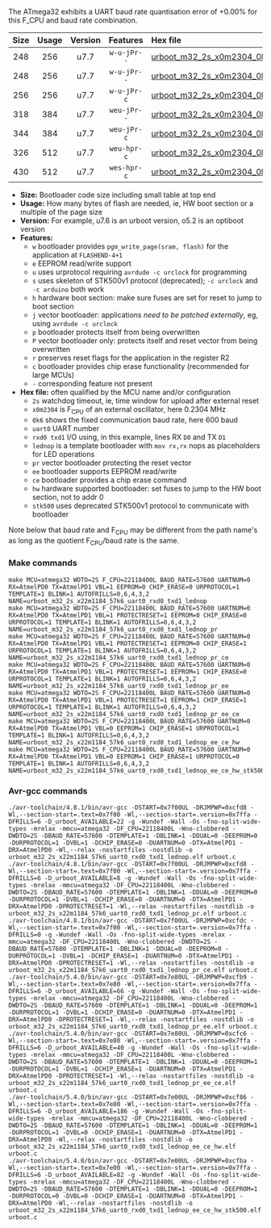 The ATmega32 exhibits a UART baud rate quantisation error of +0.00% for this F_CPU and baud rate combination.

|Size|Usage|Version|Features|Hex file|
|:-:|:-:|:-:|:-:|:--|
|248|256|u7.7|`w-u-jPr--`|[urboot_m32_2s_x0m2304_0k6_uart0_rxd0_txd1_lednop.hex](https://raw.githubusercontent.com/stefanrueger/urboot.hex/main/u7.7/mcus/atmega32/watchdog_2_s/external_oscillator_x/%2B0m230400_hz/%2B%2B%2B0k6_baud/uart0_rxd0_txd1/lednop/urboot_m32_2s_x0m2304_0k6_uart0_rxd0_txd1_lednop.hex)|
|248|256|u7.7|`w-u-jPr--`|[urboot_m32_2s_x0m2304_0k6_uart0_rxd0_txd1_lednop_pr.hex](https://raw.githubusercontent.com/stefanrueger/urboot.hex/main/u7.7/mcus/atmega32/watchdog_2_s/external_oscillator_x/%2B0m230400_hz/%2B%2B%2B0k6_baud/uart0_rxd0_txd1/lednop/urboot_m32_2s_x0m2304_0k6_uart0_rxd0_txd1_lednop_pr.hex)|
|256|256|u7.7|`w-u-jPr-c`|[urboot_m32_2s_x0m2304_0k6_uart0_rxd0_txd1_lednop_pr_ce.hex](https://raw.githubusercontent.com/stefanrueger/urboot.hex/main/u7.7/mcus/atmega32/watchdog_2_s/external_oscillator_x/%2B0m230400_hz/%2B%2B%2B0k6_baud/uart0_rxd0_txd1/lednop/urboot_m32_2s_x0m2304_0k6_uart0_rxd0_txd1_lednop_pr_ce.hex)|
|318|384|u7.7|`weu-jPr--`|[urboot_m32_2s_x0m2304_0k6_uart0_rxd0_txd1_lednop_pr_ee.hex](https://raw.githubusercontent.com/stefanrueger/urboot.hex/main/u7.7/mcus/atmega32/watchdog_2_s/external_oscillator_x/%2B0m230400_hz/%2B%2B%2B0k6_baud/uart0_rxd0_txd1/lednop/urboot_m32_2s_x0m2304_0k6_uart0_rxd0_txd1_lednop_pr_ee.hex)|
|344|384|u7.7|`weu-jPr-c`|[urboot_m32_2s_x0m2304_0k6_uart0_rxd0_txd1_lednop_pr_ee_ce.hex](https://raw.githubusercontent.com/stefanrueger/urboot.hex/main/u7.7/mcus/atmega32/watchdog_2_s/external_oscillator_x/%2B0m230400_hz/%2B%2B%2B0k6_baud/uart0_rxd0_txd1/lednop/urboot_m32_2s_x0m2304_0k6_uart0_rxd0_txd1_lednop_pr_ee_ce.hex)|
|326|512|u7.7|`weu-hpr-c`|[urboot_m32_2s_x0m2304_0k6_uart0_rxd0_txd1_lednop_ee_ce_hw.hex](https://raw.githubusercontent.com/stefanrueger/urboot.hex/main/u7.7/mcus/atmega32/watchdog_2_s/external_oscillator_x/%2B0m230400_hz/%2B%2B%2B0k6_baud/uart0_rxd0_txd1/lednop/urboot_m32_2s_x0m2304_0k6_uart0_rxd0_txd1_lednop_ee_ce_hw.hex)|
|430|512|u7.7|`wes-hpr-c`|[urboot_m32_2s_x0m2304_0k6_uart0_rxd0_txd1_lednop_ee_ce_hw_stk500.hex](https://raw.githubusercontent.com/stefanrueger/urboot.hex/main/u7.7/mcus/atmega32/watchdog_2_s/external_oscillator_x/%2B0m230400_hz/%2B%2B%2B0k6_baud/uart0_rxd0_txd1/lednop/urboot_m32_2s_x0m2304_0k6_uart0_rxd0_txd1_lednop_ee_ce_hw_stk500.hex)|

- **Size:** Bootloader code size including small table at top end
- **Usage:** How many bytes of flash are needed, ie, HW boot section or a multiple of the page size
- **Version:** For example, u7.6 is an urboot version, o5.2 is an optiboot version
- **Features:**
  + `w` bootloader provides `pgm_write_page(sram, flash)` for the application at `FLASHEND-4+1`
  + `e` EEPROM read/write support
  + `u` uses urprotocol requiring `avrdude -c urclock` for programming
  + `s` uses skeleton of STK500v1 protocol (deprecated); `-c urclock` and `-c arduino` both work
  + `h` hardware boot section: make sure fuses are set for reset to jump to boot section
  + `j` vector bootloader: applications *need to be patched externally*, eg, using `avrdude -c urclock`
  + `p` bootloader protects itself from being overwritten
  + `P` vector bootloader only: protects itself and reset vector from being overwritten
  + `r` preserves reset flags for the application in the register R2
  + `c` bootloader provides chip erase functionality (recommended for large MCUs)
  + `-` corresponding feature not present
- **Hex file:** often qualified by the MCU name and/or configuration
  + `2s` watchdog timeout, ie, time window for upload after external reset
  + `x0m2304` is F<sub>CPU</sub> of an external oscillator, here 0.2304 MHz
  + `0k6` shows the fixed communication baud rate, here 600 baud
  + `uart0` UART number
  + `rxd0 txd1` I/O using, in this example, lines RX `D0` and TX `D1`
  + `lednop` is a template bootloader with `mov rx,rx` nops as placeholders for LED operations
  + `pr` vector bootloader protecting the reset vector
  + `ee` bootloader supports EEPROM read/write
  + `ce` bootloader provides a chip erase command
  + `hw` hardware supported bootloader: set fuses to jump to the HW boot section, not to addr 0
  + `stk500` uses deprecated STK500v1 protocol to communicate with bootloader


Note below that baud rate and F<sub>CPU</sub> may be different from the path name's as long as the quotient F<sub>CPU</sub>/baud rate is the same.

### Make commands
```
make MCU=atmega32 WDTO=2S F_CPU=22118400L BAUD_RATE=57600 UARTNUM=0 RX=AtmelPD0 TX=AtmelPD1 VBL=1 EEPROM=0 CHIP_ERASE=0 URPROTOCOL=1 TEMPLATE=1 BLINK=1 AUTOFRILLS=0,6,4,3,2 NAME=urboot_m32_2s_x22m1184_57k6_uart0_rxd0_txd1_lednop
make MCU=atmega32 WDTO=2S F_CPU=22118400L BAUD_RATE=57600 UARTNUM=0 RX=AtmelPD0 TX=AtmelPD1 VBL=1 PROTECTRESET=1 EEPROM=0 CHIP_ERASE=0 URPROTOCOL=1 TEMPLATE=1 BLINK=1 AUTOFRILLS=0,6,4,3,2 NAME=urboot_m32_2s_x22m1184_57k6_uart0_rxd0_txd1_lednop_pr
make MCU=atmega32 WDTO=2S F_CPU=22118400L BAUD_RATE=57600 UARTNUM=0 RX=AtmelPD0 TX=AtmelPD1 VBL=1 PROTECTRESET=1 EEPROM=0 CHIP_ERASE=1 URPROTOCOL=1 TEMPLATE=1 BLINK=1 AUTOFRILLS=0,6,4,3,2 NAME=urboot_m32_2s_x22m1184_57k6_uart0_rxd0_txd1_lednop_pr_ce
make MCU=atmega32 WDTO=2S F_CPU=22118400L BAUD_RATE=57600 UARTNUM=0 RX=AtmelPD0 TX=AtmelPD1 VBL=1 PROTECTRESET=1 EEPROM=1 CHIP_ERASE=0 URPROTOCOL=1 TEMPLATE=1 BLINK=1 AUTOFRILLS=0,6,4,3,2 NAME=urboot_m32_2s_x22m1184_57k6_uart0_rxd0_txd1_lednop_pr_ee
make MCU=atmega32 WDTO=2S F_CPU=22118400L BAUD_RATE=57600 UARTNUM=0 RX=AtmelPD0 TX=AtmelPD1 VBL=1 PROTECTRESET=1 EEPROM=1 CHIP_ERASE=1 URPROTOCOL=1 TEMPLATE=1 BLINK=1 AUTOFRILLS=0,6,4,3,2 NAME=urboot_m32_2s_x22m1184_57k6_uart0_rxd0_txd1_lednop_pr_ee_ce
make MCU=atmega32 WDTO=2S F_CPU=22118400L BAUD_RATE=57600 UARTNUM=0 RX=AtmelPD0 TX=AtmelPD1 VBL=0 EEPROM=1 CHIP_ERASE=1 URPROTOCOL=1 TEMPLATE=1 BLINK=1 AUTOFRILLS=0,6,4,3,2 NAME=urboot_m32_2s_x22m1184_57k6_uart0_rxd0_txd1_lednop_ee_ce_hw
make MCU=atmega32 WDTO=2S F_CPU=22118400L BAUD_RATE=57600 UARTNUM=0 RX=AtmelPD0 TX=AtmelPD1 VBL=0 EEPROM=1 CHIP_ERASE=1 URPROTOCOL=0 TEMPLATE=1 BLINK=1 AUTOFRILLS=0,6,4,3,2 NAME=urboot_m32_2s_x22m1184_57k6_uart0_rxd0_txd1_lednop_ee_ce_hw_stk500
```

### Avr-gcc commands
```
./avr-toolchain/4.8.1/bin/avr-gcc -DSTART=0x7f00UL -DRJMPWP=0xcfd8 -Wl,--section-start=.text=0x7f00 -Wl,--section-start=.version=0x7ffa -DFRILLS=6 -D_urboot_AVAILABLE=22 -g -Wundef -Wall -Os -fno-split-wide-types -mrelax -mmcu=atmega32 -DF_CPU=22118400L -Wno-clobbered -DWDTO=2S -DBAUD_RATE=57600 -DTEMPLATE=1 -DBLINK=1 -DDUAL=0 -DEEPROM=0 -DURPROTOCOL=1 -DVBL=1 -DCHIP_ERASE=0 -DUARTNUM=0 -DTX=AtmelPD1 -DRX=AtmelPD0 -Wl,--relax -nostartfiles -nostdlib -o urboot_m32_2s_x22m1184_57k6_uart0_rxd0_txd1_lednop.elf urboot.c
./avr-toolchain/4.8.1/bin/avr-gcc -DSTART=0x7f00UL -DRJMPWP=0xcfd8 -Wl,--section-start=.text=0x7f00 -Wl,--section-start=.version=0x7ffa -DFRILLS=6 -D_urboot_AVAILABLE=8 -g -Wundef -Wall -Os -fno-split-wide-types -mrelax -mmcu=atmega32 -DF_CPU=22118400L -Wno-clobbered -DWDTO=2S -DBAUD_RATE=57600 -DTEMPLATE=1 -DBLINK=1 -DDUAL=0 -DEEPROM=0 -DURPROTOCOL=1 -DVBL=1 -DCHIP_ERASE=0 -DUARTNUM=0 -DTX=AtmelPD1 -DRX=AtmelPD0 -DPROTECTRESET=1 -Wl,--relax -nostartfiles -nostdlib -o urboot_m32_2s_x22m1184_57k6_uart0_rxd0_txd1_lednop_pr.elf urboot.c
./avr-toolchain/4.8.1/bin/avr-gcc -DSTART=0x7f00UL -DRJMPWP=0xcfdc -Wl,--section-start=.text=0x7f00 -Wl,--section-start=.version=0x7ffa -DFRILLS=0 -g -Wundef -Wall -Os -fno-split-wide-types -mrelax -mmcu=atmega32 -DF_CPU=22118400L -Wno-clobbered -DWDTO=2S -DBAUD_RATE=57600 -DTEMPLATE=1 -DBLINK=1 -DDUAL=0 -DEEPROM=0 -DURPROTOCOL=1 -DVBL=1 -DCHIP_ERASE=1 -DUARTNUM=0 -DTX=AtmelPD1 -DRX=AtmelPD0 -DPROTECTRESET=1 -Wl,--relax -nostartfiles -nostdlib -o urboot_m32_2s_x22m1184_57k6_uart0_rxd0_txd1_lednop_pr_ce.elf urboot.c
./avr-toolchain/5.4.0/bin/avr-gcc -DSTART=0x7e80UL -DRJMPWP=0xcfb9 -Wl,--section-start=.text=0x7e80 -Wl,--section-start=.version=0x7ffa -DFRILLS=6 -D_urboot_AVAILABLE=66 -g -Wundef -Wall -Os -fno-split-wide-types -mrelax -mmcu=atmega32 -DF_CPU=22118400L -Wno-clobbered -DWDTO=2S -DBAUD_RATE=57600 -DTEMPLATE=1 -DBLINK=1 -DDUAL=0 -DEEPROM=1 -DURPROTOCOL=1 -DVBL=1 -DCHIP_ERASE=0 -DUARTNUM=0 -DTX=AtmelPD1 -DRX=AtmelPD0 -DPROTECTRESET=1 -Wl,--relax -nostartfiles -nostdlib -o urboot_m32_2s_x22m1184_57k6_uart0_rxd0_txd1_lednop_pr_ee.elf urboot.c
./avr-toolchain/5.4.0/bin/avr-gcc -DSTART=0x7e80UL -DRJMPWP=0xcfc6 -Wl,--section-start=.text=0x7e80 -Wl,--section-start=.version=0x7ffa -DFRILLS=6 -D_urboot_AVAILABLE=40 -g -Wundef -Wall -Os -fno-split-wide-types -mrelax -mmcu=atmega32 -DF_CPU=22118400L -Wno-clobbered -DWDTO=2S -DBAUD_RATE=57600 -DTEMPLATE=1 -DBLINK=1 -DDUAL=0 -DEEPROM=1 -DURPROTOCOL=1 -DVBL=1 -DCHIP_ERASE=1 -DUARTNUM=0 -DTX=AtmelPD1 -DRX=AtmelPD0 -DPROTECTRESET=1 -Wl,--relax -nostartfiles -nostdlib -o urboot_m32_2s_x22m1184_57k6_uart0_rxd0_txd1_lednop_pr_ee_ce.elf urboot.c
./avr-toolchain/5.4.0/bin/avr-gcc -DSTART=0x7e00UL -DRJMPWP=0xcf86 -Wl,--section-start=.text=0x7e00 -Wl,--section-start=.version=0x7ffa -DFRILLS=6 -D_urboot_AVAILABLE=186 -g -Wundef -Wall -Os -fno-split-wide-types -mrelax -mmcu=atmega32 -DF_CPU=22118400L -Wno-clobbered -DWDTO=2S -DBAUD_RATE=57600 -DTEMPLATE=1 -DBLINK=1 -DDUAL=0 -DEEPROM=1 -DURPROTOCOL=1 -DVBL=0 -DCHIP_ERASE=1 -DUARTNUM=0 -DTX=AtmelPD1 -DRX=AtmelPD0 -Wl,--relax -nostartfiles -nostdlib -o urboot_m32_2s_x22m1184_57k6_uart0_rxd0_txd1_lednop_ee_ce_hw.elf urboot.c
./avr-toolchain/5.4.0/bin/avr-gcc -DSTART=0x7e00UL -DRJMPWP=0xcfba -Wl,--section-start=.text=0x7e00 -Wl,--section-start=.version=0x7ffa -DFRILLS=6 -D_urboot_AVAILABLE=82 -g -Wundef -Wall -Os -fno-split-wide-types -mrelax -mmcu=atmega32 -DF_CPU=22118400L -Wno-clobbered -DWDTO=2S -DBAUD_RATE=57600 -DTEMPLATE=1 -DBLINK=1 -DDUAL=0 -DEEPROM=1 -DURPROTOCOL=0 -DVBL=0 -DCHIP_ERASE=1 -DUARTNUM=0 -DTX=AtmelPD1 -DRX=AtmelPD0 -Wl,--relax -nostartfiles -nostdlib -o urboot_m32_2s_x22m1184_57k6_uart0_rxd0_txd1_lednop_ee_ce_hw_stk500.elf urboot.c
```


